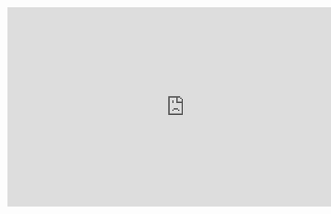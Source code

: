 <!---
The following video contains three 'games.' The first game demonstrates selection movement, rotation, and solvability. The transition to the second game demonstrates the reset function. The second game demonstrates a single jumble and solve. The third game has multiple jumbles (for those who can solve a rubik's cube better than I can!).

The screen capture program (CamStudio) significantly slowed the game, but it wasn't incredibly fast to begin with.
--->
<div class="project-media-element">
  <div class="yt-embed-container">
    <iframe width="800" height="450" src="http://www.youtube-nocookie.com/embed/ZEW-hNTeqeg?wmode=transparent&amp;fs=1&amp;hl=en_US&amp;rel=0&amp;controls=0" frameborder="0"></iframe>
  </div>
</div>

